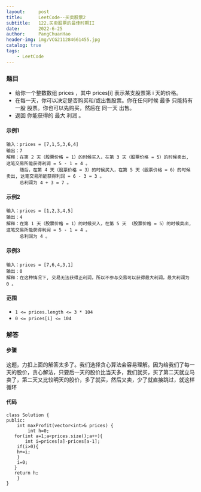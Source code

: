 ```yaml
---
layout:     post
title:      LeetCode--买卖股票2
subtitle:   122.买卖股票的最佳时期II
date:       2022-6-25
author:     PangChuanHao
header-img: img/VCG211284661455.jpg
catalog: true
tags:                              
    - LeetCode
---
```


### 题目
* 给你一个整数数组 prices ，其中 prices[i] 表示某支股票第 i 天的价格。
* 在每一天，你可以决定是否购买和/或出售股票。你在任何时候 最多 只能持有 一股 股票。你也可以先购买，然后在 同一天 出售。
* 返回 你能获得的 最大 利润 。

#### 示例1
```
输入：prices = [7,1,5,3,6,4]
输出：7
解释：在第 2 天（股票价格 = 1）的时候买入，在第 3 天（股票价格 = 5）的时候卖出, 这笔交易所能获得利润 = 5 - 1 = 4 。
     随后，在第 4 天（股票价格 = 3）的时候买入，在第 5 天（股票价格 = 6）的时候卖出, 这笔交易所能获得利润 = 6 - 3 = 3 。
     总利润为 4 + 3 = 7 。
```
#### 示例2
```
输入：prices = [1,2,3,4,5]
输出：4
解释：在第 1 天（股票价格 = 1）的时候买入，在第 5 天 （股票价格 = 5）的时候卖出, 这笔交易所能获得利润 = 5 - 1 = 4 。
     总利润为 4 。
```
#### 示例3
```
输入：prices = [7,6,4,3,1]
输出：0
解释：在这种情况下, 交易无法获得正利润，所以不参与交易可以获得最大利润，最大利润为 0 。
```
#### 范围
* `1 <= prices.length <= 3 * 104`
* `0 <= prices[i] <= 104`
### 解答
#### 步骤
这题，力扣上面的解答太多了。我们选择贪心算法会容易理解。因为给我们了每一天的股价，贪心解法，只要后一天的股价比当天多，我们就买，买了第二天就立马卖了，第二天又比较明天的股价，多了就买，然后又卖，少了就直接跳过，就这样循环
#### 代码
```
class Solution {
public:
    int maxProfit(vector<int>& prices) {
        int h=0;
   for(int a=1;a<prices.size();a++){
       int i=prices[a]-prices[a-1];
    if(i>0){
    h+=i;
    }
    i=0;
   }
   return h;
    }
}
```



